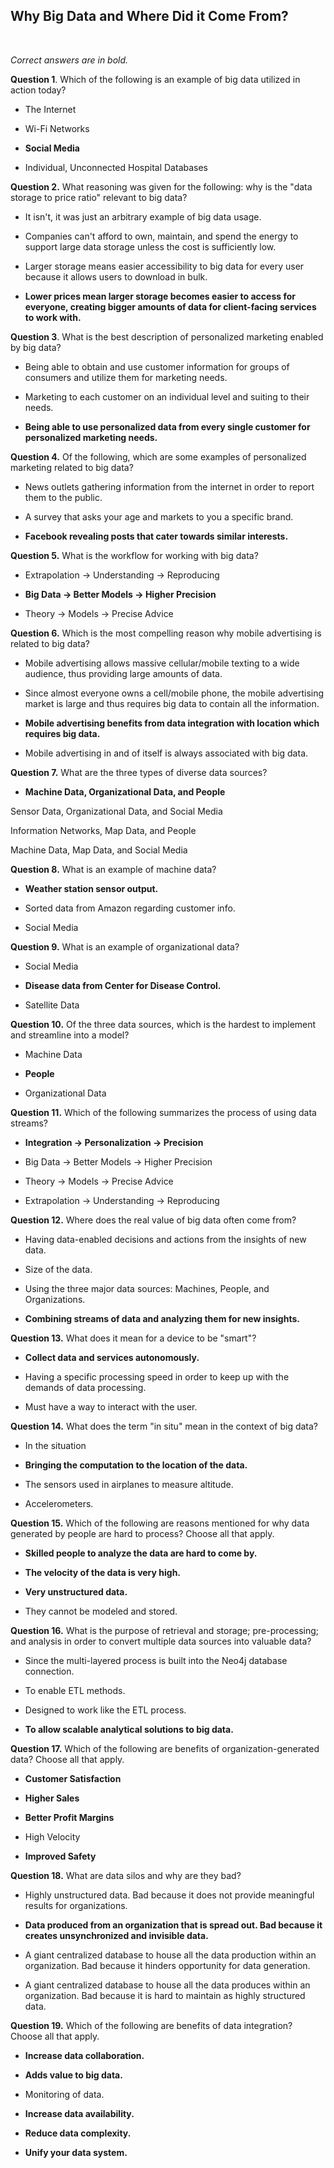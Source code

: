 ## Why Big Data and Where Did it Come From?
<br>

_Correct answers are in bold._
<br>

**Question 1**. Which of the following is an example of big data utilized in action today?

* The Internet

* Wi-Fi Networks

* **Social Media**

* Individual, Unconnected Hospital Databases


**Question 2.** What reasoning was given for the following: why is the "data storage to price ratio" relevant to big data?

* It isn't, it was just an arbitrary example of big data usage.

* Companies can't afford to own, maintain, and spend the energy to support large data storage unless the cost is sufficiently low.

* Larger storage means easier accessibility to big data for every user because it allows users to download in bulk.

* **Lower prices mean larger storage becomes easier to access for everyone, creating bigger amounts of data for client-facing services to work with.**


**Question 3**. What is the best description of personalized marketing enabled by big data?

* Being able to obtain and use customer information for groups of consumers and utilize them for marketing needs.

* Marketing to each customer on an individual level and suiting to their needs.

* **Being able to use personalized data from every single customer for personalized marketing needs.**


**Question 4.** Of the following, which are some examples of personalized marketing related to big data?

* News outlets gathering information from the internet in order to report them to the public.

* A survey that asks your age and markets to you a specific brand.

* **Facebook revealing posts that cater towards similar interests.**


**Question 5.** What is the workflow for working with big data?

* Extrapolation -> Understanding -> Reproducing

* **Big Data -> Better Models -> Higher Precision**

* Theory -> Models -> Precise Advice


**Question 6.** Which is the most compelling reason why mobile advertising is related to big data?

* Mobile advertising allows massive cellular/mobile texting to a wide audience, thus providing large amounts of data.

* Since almost everyone owns a cell/mobile phone, the mobile advertising market is large and thus requires big data to contain all the information.

* **Mobile advertising benefits from data integration with location which requires big data.**

* Mobile advertising in and of itself is always associated with big data.


**Question 7.** What are the three types of diverse data sources?

* **Machine Data, Organizational Data, and People**

Sensor Data, Organizational Data, and Social Media

Information Networks, Map Data, and People

Machine Data, Map Data, and Social Media


**Question 8.** What is an example of machine data?

* **Weather station sensor output.**

* Sorted data from Amazon regarding customer info.

* Social Media


**Question 9.** What is an example of organizational data?

* Social Media

* **Disease data from Center for Disease Control.**

* Satellite Data


**Question 10.** Of the three data sources, which is the hardest to implement and streamline into a model?

* Machine Data

* **People**

* Organizational Data


**Question 11.** Which of the following summarizes the process of using data streams?

* **Integration -> Personalization -> Precision**

* Big Data -> Better Models -> Higher Precision

* Theory -> Models -> Precise Advice

* Extrapolation -> Understanding -> Reproducing


**Question 12.** Where does the real value of big data often come from?

* Having data-enabled decisions and actions from the insights of new data.

* Size of the data.

* Using the three major data sources: Machines, People, and Organizations.

* **Combining streams of data and analyzing them for new insights.**


**Question 13.** What does it mean for a device to be "smart"?

* **Collect data and services autonomously.**

* Having a specific processing speed in order to keep up with the demands of data processing.

* Must have a way to interact with the user.


**Question 14.** What does the term "in situ" mean in the context of big data?

* In the situation

* **Bringing the computation to the location of the data.**

* The sensors used in airplanes to measure altitude.

* Accelerometers.


**Question 15.** Which of the following are reasons mentioned for why data generated by people are hard to process? Choose all that apply.

* **Skilled people to analyze the data are hard to come by.**

* **The velocity of the data is very high.**

* **Very unstructured data.**

* They cannot be modeled and stored.


**Question 16.** What is the purpose of retrieval and storage; pre-processing; and analysis in order to convert multiple data sources into valuable data?

* Since the multi-layered process is built into the Neo4j database connection.

* To enable ETL methods.

* Designed to work like the ETL process.

* **To allow scalable analytical solutions to big data.**


**Question 17.** Which of the following are benefits of organization-generated data? Choose all that apply.

* **Customer Satisfaction**

* **Higher Sales**

* **Better Profit Margins**

* High Velocity

* **Improved Safety**


**Question 18.** What are data silos and why are they bad?

* Highly unstructured data. Bad because it does not provide meaningful results for organizations.

* **Data produced from an organization that is spread out. Bad because it creates unsynchronized and invisible data.**

* A giant centralized database to house all the data production within an organization. Bad because it hinders opportunity for data generation.

* A giant centralized database to house all the data produces within an organization. Bad because it is hard to maintain as highly structured data.


**Question 19.** Which of the following are benefits of data integration? Choose all that apply.

* **Increase data collaboration.**

* **Adds value to big data.**

* Monitoring of data.

* **Increase data availability.**

* **Reduce data complexity.**

* **Unify your data system.**
